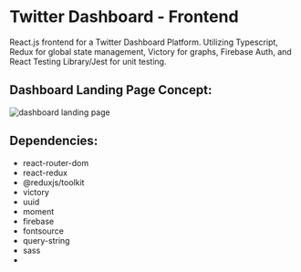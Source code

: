# Twitter Dashboard - Frontend

React.js frontend for a Twitter Dashboard Platform. Utilizing Typescript, Redux for global state management, Victory for graphs, Firebase Auth, and React Testing Library/Jest for unit testing.

## Dashboard Landing Page Concept:

![dashboard landing page](https://drive.google.com/uc?export=view&id=1FAowa1LkdEeoREV8X2s__vOuojooJ8Z9)

## Dependencies:

-   react-router-dom
-   react-redux
-   @reduxjs/toolkit
-   victory
-   uuid
-   moment
-   firebase
-   fontsource
-   query-string
-   sass
-
